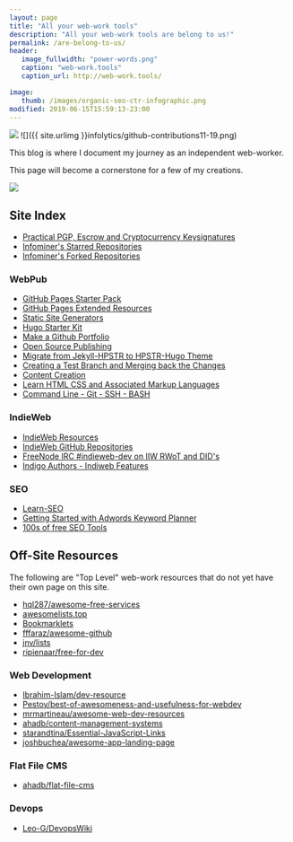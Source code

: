 ```yaml
---
layout: page
title: "All your web-work tools"
description: "All your web-work tools are belong to us!"
permalink: /are-belong-to-us/
header:
   image_fullwidth: "power-words.png"
   caption: "web-work.tools"
   caption_url: http://web-work.tools/

image:
   thumb: /images/organic-seo-ctr-infographic.png
modified: 2019-06-15T15:59:13-23:00
---
```


![](https://imgur.com/j1TZ1Zf.png)
![]({{ site.urlimg }}infolytics/github-contributions11-19.png)

This blog is where I document my journey as an independent web-worker. 

This page will become a cornerstone for a few of my creations.

![](https://web-work.tools/images/webwork-tools.png)


## Site Index

* [Practical PGP, Escrow and Cryptocurrency Keysignatures](https://web-work.tools/practical-public-key-crypto/)
* [Infominer's Starred Repositories](https://web-work.tools/infominer33-starred-repos/)
* [Infominer's Forked Repositories](https://web-work.tools/infominer33-forked-repositories/)

### WebPub

* [GitHub Pages Starter Pack](https://web-work.tools/github-pages-starter-pack/)
* [GitHub Pages Extended Resources](https://web-work.tools/github-pages-extended-resources/)
* [Static Site Generators](https://web-work.tools/static-site-generators/)
* [Hugo Starter Kit](https://web-work.tools/hugo-starter-kit/)
* [Make a Github Portfolio](https://web-work.tools/make-a-github-portfolio/)
* [Open Source Publishing](https://web-work.tools/open-source-publishing/)
* [Migrate from Jekyll-HPSTR to HPSTR-Hugo Theme](https://web-work.tools/migrate-jekyll-hpstr-hugo/)
* [Creating a Test Branch and Merging back the Changes](https://web-work.tools/branches-git/)
* [Content Creation](https://web-work.tools/content-creation/)
* [Learn HTML CSS and Associated Markup Languages](https://web-work.tools/learn-html-css/)
* [Command Line - Git - SSH - BASH](https://web-work.tools/command-line-git-ssh/)

### IndieWeb

* [IndieWeb Resources](https://web-work.tools/indieweb/resources/)
* [IndieWeb GitHub Repositories](https://web-work.tools/indieweb/github-repos/)
* [FreeNode IRC #indieweb-dev on IIW RWoT and DID's](https://web-work.tools/indieweb/indieweb-dev-on-did/)
* [Indigo Authors - Indiweb Features](https://web-work.tools/indieweb/indigo-authors/)

### SEO

* [Learn-SEO](https://web-work.tools/learn-seo/)
* [Getting Started with Adwords Keyword Planner](https://web-work.tools/getting-started-adwords-keyword-planner/)
* [100s of free SEO Tools](https://web-work.tools/seo-tools/)


## Off-Site Resources

The following are "Top Level" web-work resources that do not yet have their own page on this site.


* [hql287/awesome-free-services](https://github.com/hql287/awesome-free-services)
* [awesomelists.top](https://awesomelists.top)
* [Bookmarklets](http://marklets.com/FAQ.aspx)
* [fffaraz/awesome-github](https://github.com/fffaraz/awesome-github)
* [jnv/lists](https://github.com/jnv/lists)
* [ripienaar/free-for-dev](https://github.com/ripienaar/free-for-dev)


### Web Development
* [Ibrahim-Islam/dev-resource](https://github.com/Ibrahim-Islam/dev-resource)
* [Pestov/best-of-awesomeness-and-usefulness-for-webdev](https://github.com/Pestov/best-of-awesomeness-and-usefulness-for-webdev)
* [mrmartineau/awesome-web-dev-resources](https://github.com/mrmartineau/awesome-web-dev-resources)
* [ahadb/content-management-systems](https://github.com/ahadb/content-management-systems)
* [starandtina/Essential-JavaScript-Links](https://github.com/starandtina/Essential-JavaScript-Links)
* [joshbuchea/awesome-app-landing-page](https://github.com/joshbuchea/awesome-app-landing-page)

### Flat File CMS

* [ahadb/flat-file-cms](https://github.com/ahadb/flat-file-cms)

### Devops

* [Leo-G/DevopsWiki](https://github.com/Leo-G/DevopsWiki)
